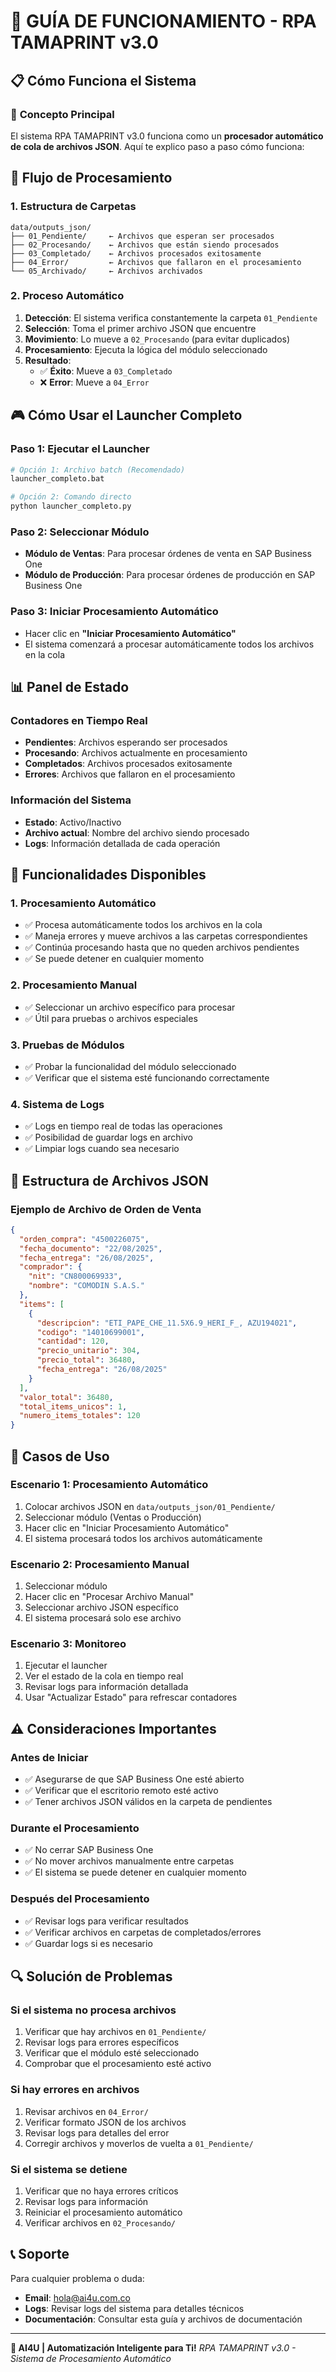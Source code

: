 # 🚀 GUÍA DE FUNCIONAMIENTO - RPA TAMAPRINT v3.0

## 📋 Cómo Funciona el Sistema

### 🎯 **Concepto Principal**

El sistema RPA TAMAPRINT v3.0 funciona como un **procesador automático de cola de archivos JSON**. Aquí te explico paso a paso cómo funciona:

## 🔄 **Flujo de Procesamiento**

### 1. **Estructura de Carpetas**
```
data/outputs_json/
├── 01_Pendiente/     ← Archivos que esperan ser procesados
├── 02_Procesando/    ← Archivos que están siendo procesados
├── 03_Completado/    ← Archivos procesados exitosamente
├── 04_Error/         ← Archivos que fallaron en el procesamiento
└── 05_Archivado/     ← Archivos archivados
```

### 2. **Proceso Automático**
1. **Detección**: El sistema verifica constantemente la carpeta `01_Pendiente`
2. **Selección**: Toma el primer archivo JSON que encuentre
3. **Movimiento**: Lo mueve a `02_Procesando` (para evitar duplicados)
4. **Procesamiento**: Ejecuta la lógica del módulo seleccionado
5. **Resultado**: 
   - ✅ **Éxito**: Mueve a `03_Completado`
   - ❌ **Error**: Mueve a `04_Error`

## 🎮 **Cómo Usar el Launcher Completo**

### **Paso 1: Ejecutar el Launcher**
```bash
# Opción 1: Archivo batch (Recomendado)
launcher_completo.bat

# Opción 2: Comando directo
python launcher_completo.py
```

### **Paso 2: Seleccionar Módulo**
- **Módulo de Ventas**: Para procesar órdenes de venta en SAP Business One
- **Módulo de Producción**: Para procesar órdenes de producción en SAP Business One

### **Paso 3: Iniciar Procesamiento Automático**
- Hacer clic en **"Iniciar Procesamiento Automático"**
- El sistema comenzará a procesar automáticamente todos los archivos en la cola

## 📊 **Panel de Estado**

### **Contadores en Tiempo Real**
- **Pendientes**: Archivos esperando ser procesados
- **Procesando**: Archivos actualmente en procesamiento
- **Completados**: Archivos procesados exitosamente
- **Errores**: Archivos que fallaron en el procesamiento

### **Información del Sistema**
- **Estado**: Activo/Inactivo
- **Archivo actual**: Nombre del archivo siendo procesado
- **Logs**: Información detallada de cada operación

## 🔧 **Funcionalidades Disponibles**

### **1. Procesamiento Automático**
- ✅ Procesa automáticamente todos los archivos en la cola
- ✅ Maneja errores y mueve archivos a las carpetas correspondientes
- ✅ Continúa procesando hasta que no queden archivos pendientes
- ✅ Se puede detener en cualquier momento

### **2. Procesamiento Manual**
- ✅ Seleccionar un archivo específico para procesar
- ✅ Útil para pruebas o archivos especiales

### **3. Pruebas de Módulos**
- ✅ Probar la funcionalidad del módulo seleccionado
- ✅ Verificar que el sistema esté funcionando correctamente

### **4. Sistema de Logs**
- ✅ Logs en tiempo real de todas las operaciones
- ✅ Posibilidad de guardar logs en archivo
- ✅ Limpiar logs cuando sea necesario

## 📁 **Estructura de Archivos JSON**

### **Ejemplo de Archivo de Orden de Venta**
```json
{
  "orden_compra": "4500226075",
  "fecha_documento": "22/08/2025",
  "fecha_entrega": "26/08/2025",
  "comprador": {
    "nit": "CN800069933",
    "nombre": "COMODIN S.A.S."
  },
  "items": [
    {
      "descripcion": "ETI_PAPE_CHE_11.5X6.9_HERI_F_, AZU194021",
      "codigo": "14010699001",
      "cantidad": 120,
      "precio_unitario": 304,
      "precio_total": 36480,
      "fecha_entrega": "26/08/2025"
    }
  ],
  "valor_total": 36480,
  "total_items_unicos": 1,
  "numero_items_totales": 120
}
```

## 🎯 **Casos de Uso**

### **Escenario 1: Procesamiento Automático**
1. Colocar archivos JSON en `data/outputs_json/01_Pendiente/`
2. Seleccionar módulo (Ventas o Producción)
3. Hacer clic en "Iniciar Procesamiento Automático"
4. El sistema procesará todos los archivos automáticamente

### **Escenario 2: Procesamiento Manual**
1. Seleccionar módulo
2. Hacer clic en "Procesar Archivo Manual"
3. Seleccionar archivo JSON específico
4. El sistema procesará solo ese archivo

### **Escenario 3: Monitoreo**
1. Ejecutar el launcher
2. Ver el estado de la cola en tiempo real
3. Revisar logs para información detallada
4. Usar "Actualizar Estado" para refrescar contadores

## ⚠️ **Consideraciones Importantes**

### **Antes de Iniciar**
- ✅ Asegurarse de que SAP Business One esté abierto
- ✅ Verificar que el escritorio remoto esté activo
- ✅ Tener archivos JSON válidos en la carpeta de pendientes

### **Durante el Procesamiento**
- ✅ No cerrar SAP Business One
- ✅ No mover archivos manualmente entre carpetas
- ✅ El sistema se puede detener en cualquier momento

### **Después del Procesamiento**
- ✅ Revisar logs para verificar resultados
- ✅ Verificar archivos en carpetas de completados/errores
- ✅ Guardar logs si es necesario

## 🔍 **Solución de Problemas**

### **Si el sistema no procesa archivos**
1. Verificar que hay archivos en `01_Pendiente/`
2. Revisar logs para errores específicos
3. Verificar que el módulo esté seleccionado
4. Comprobar que el procesamiento esté activo

### **Si hay errores en archivos**
1. Revisar archivos en `04_Error/`
2. Verificar formato JSON de los archivos
3. Revisar logs para detalles del error
4. Corregir archivos y moverlos de vuelta a `01_Pendiente/`

### **Si el sistema se detiene**
1. Verificar que no haya errores críticos
2. Revisar logs para información
3. Reiniciar el procesamiento automático
4. Verificar archivos en `02_Procesando/`

## 📞 **Soporte**

Para cualquier problema o duda:
- **Email**: hola@ai4u.com.co
- **Logs**: Revisar logs del sistema para detalles técnicos
- **Documentación**: Consultar esta guía y archivos de documentación

---

**🤖 AI4U | Automatización Inteligente para Ti!**
*RPA TAMAPRINT v3.0 - Sistema de Procesamiento Automático*

